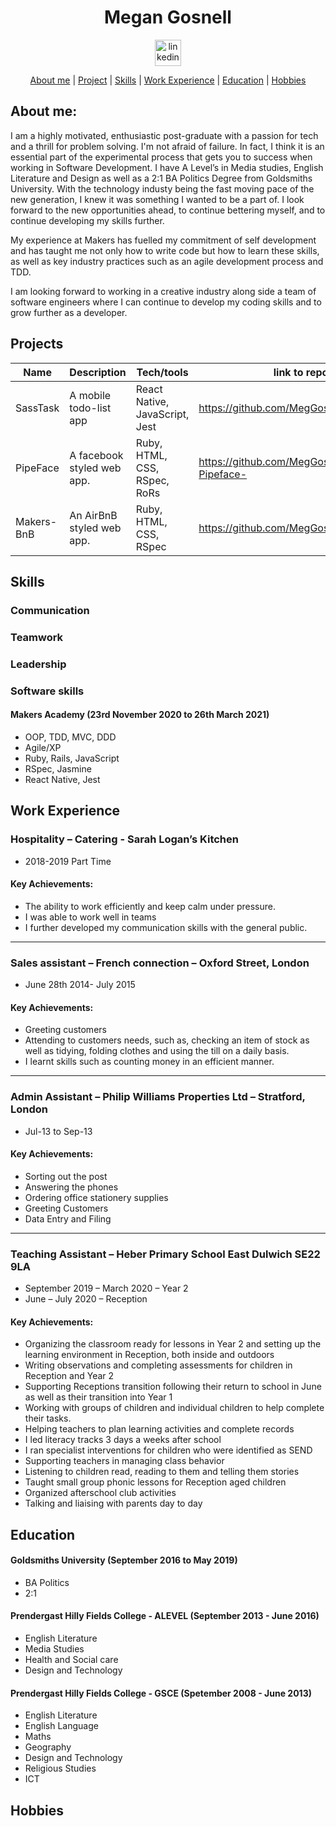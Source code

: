 <div align="center">

# Megan Gosnell

<a href="https://www.linkedin.com/in/megan-gosnell-1b59b5208/">
<img src="https://www.iconfinder.com/data/icons/free-social-icons/67/linkedin_circle_color-512.png" alt="linkedin" hspace="50" height="42" width="42"></a>

[About me](#about-me) | [Project](#project) | [Skills](#skills) | [Work Experience](#work-experience) | [Education](#education) | [Hobbies](#hobbies)

</div>

## About me:

I am a highly motivated, enthusiastic post-graduate with a passion for tech and a thrill for problem solving. I'm not afraid of failure. In fact, I think it is an essential part of the experimental process that gets you to success when working in Software Development. I have A Level’s in Media studies, English Literature and Design as well as a 2:1 BA Politics Degree from Goldsmiths University.
With the technology industy being the fast moving pace of the new generation, I knew it was something I wanted to be a part of. I look forward to the new opportunities ahead, to continue bettering myself, and to continue developing my skills further.

My experience at Makers has fuelled my commitment of self development and has taught me not only how to write code but how to learn these skills, as well as key industry practices such as an agile development process and TDD.

I am looking forward to working in a creative industry along side a team of software engineers where I can continue to develop my coding skills and to grow further as a developer.

## Projects

| Name       | Description                | Tech/tools                     | link to repo                                     |
| ---------- | -------------------------- | ------------------------------ | ------------------------------------------------ |
| SassTask   | A mobile todo-list app     | React Native, JavaScript, Jest | https://github.com/MegGosnell/SassTask           |
| PipeFace   | A facebook styled web app. | Ruby, HTML, CSS, RSpec, RoRs   | https://github.com/MegGosnell/acebook--Pipeface- |
| Makers-BnB | An AirBnB styled web app.  | Ruby, HTML, CSS, RSpec         | https://github.com/MegGosnell/MakersBnB          |

## Skills

### Communication

### Teamwork

### Leadership

### Software skills

#### Makers Academy (23rd November 2020 to 26th March 2021)

- OOP, TDD, MVC, DDD
- Agile/XP
- Ruby, Rails, JavaScript
- RSpec, Jasmine
- React Native, Jest

## Work Experience

### Hospitality – Catering - Sarah Logan’s Kitchen

- 2018-2019 Part Time

#### Key Achievements:

- The ability to work efficiently and keep calm under pressure.
- I was able to work well in teams
- I further developed my communication skills with the general public.

---

### Sales assistant – French connection – Oxford Street, London

- June 28th 2014- July 2015

#### Key Achievements:

- Greeting customers
- Attending to customers needs, such as, checking an item of stock as well as tidying, folding clothes and using the till on a daily basis.
- I learnt skills such as counting money in an efficient manner.

---

### Admin Assistant – Philip Williams Properties Ltd – Stratford, London

- Jul-13 to Sep-13

#### Key Achievements:

- Sorting out the post
- Answering the phones
- Ordering office stationery supplies
- Greeting Customers
- Data Entry and Filing

---

### Teaching Assistant – Heber Primary School East Dulwich SE22 9LA

- September 2019 – March 2020 – Year 2
- June – July 2020 – Reception

#### Key Achievements:

- Organizing the classroom ready for lessons in Year 2 and setting up the learning environment in Reception, both inside and outdoors
- Writing observations and completing assessments for children in Reception and Year 2
- Supporting Receptions transition following their return to school in June as well as their transition into Year 1
- Working with groups of children and individual children to help complete their tasks.
- Helping teachers to plan learning activities and complete records
- I led literacy tracks 3 days a weeks after school
- I ran specialist interventions for children who were identified as SEND
- Supporting teachers in managing class behavior
- Listening to children read, reading to them and telling them stories
- Taught small group phonic lessons for Reception aged children
- Organized afterschool club activities
- Talking and liaising with parents day to day

## Education

#### Goldsmiths University (September 2016 to May 2019)

- BA Politics
- 2:1

#### Prendergast Hilly Fields College - ALEVEL (September 2013 - June 2016)

- English Literature
- Media Studies
- Health and Social care
- Design and Technology

#### Prendergast Hilly Fields College - GSCE (Spetember 2008 - June 2013)

- English Literature
- English Language
- Maths
- Geography
- Design and Technology
- Religious Studies
- ICT

## Hobbies
